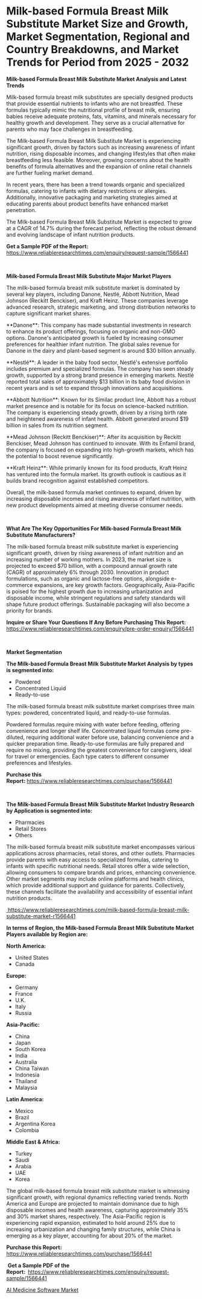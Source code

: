 <p><h1>Milk-based Formula Breast Milk Substitute Market Size and Growth, Market Segmentation, Regional and Country Breakdowns, and Market Trends for Period from 2025 -  2032</h1></p><p><strong>Milk-based Formula Breast Milk Substitute Market Analysis and Latest Trends</strong></p>
<p><p>Milk-based formula breast milk substitutes are specially designed products that provide essential nutrients to infants who are not breastfed. These formulas typically mimic the nutritional profile of breast milk, ensuring babies receive adequate proteins, fats, vitamins, and minerals necessary for healthy growth and development. They serve as a crucial alternative for parents who may face challenges in breastfeeding.</p><p>The Milk-based Formula Breast Milk Substitute Market is experiencing significant growth, driven by factors such as increasing awareness of infant nutrition, rising disposable incomes, and changing lifestyles that often make breastfeeding less feasible. Moreover, growing concerns about the health benefits of formula alternatives and the expansion of online retail channels are further fueling market demand.</p><p>In recent years, there has been a trend towards organic and specialized formulas, catering to infants with dietary restrictions or allergies. Additionally, innovative packaging and marketing strategies aimed at educating parents about product benefits have enhanced market penetration. </p><p>The Milk-based Formula Breast Milk Substitute Market is expected to grow at a CAGR of 14.7% during the forecast period, reflecting the robust demand and evolving landscape of infant nutrition products.</p></p>
<p><strong>Get a Sample PDF of the Report:&nbsp;</strong> <a href="https://www.reliableresearchtimes.com/enquiry/request-sample/1566441?utm_campaign=3219&utm_medium=2&utm_source=Github&utm_content=ia&utm_term=22032025&utm_id=milk-based-formula-breast-milk-substitute">https://www.reliableresearchtimes.com/enquiry/request-sample/1566441</a></p>
<p>&nbsp;</p>
<p><strong>Milk-based Formula Breast Milk Substitute Major Market Players</strong></p>
<p><p>The milk-based formula breast milk substitute market is dominated by several key players, including Danone, Nestlé, Abbott Nutrition, Mead Johnson (Reckitt Benckiser), and Kraft Heinz. These companies leverage advanced research, strategic marketing, and strong distribution networks to capture significant market shares.</p><p>**Danone**: This company has made substantial investments in research to enhance its product offerings, focusing on organic and non-GMO options. Danone's anticipated growth is fueled by increasing consumer preferences for healthier infant nutrition. The global sales revenue for Danone in the dairy and plant-based segment is around $30 billion annually.</p><p>**Nestlé**: A leader in the baby food sector, Nestlé's extensive portfolio includes premium and specialized formulas. The company has seen steady growth, supported by a strong brand presence in emerging markets. Nestlé reported total sales of approximately $13 billion in its baby food division in recent years and is set to expand through innovations and acquisitions.</p><p>**Abbott Nutrition**: Known for its Similac product line, Abbott has a robust market presence and is notable for its focus on science-backed nutrition. The company is experiencing steady growth, driven by a rising birth rate and heightened awareness of infant health. Abbott generated around $19 billion in sales from its nutrition segment.</p><p>**Mead Johnson (Reckitt Benckiser)**: After its acquisition by Reckitt Benckiser, Mead Johnson has continued to innovate. With its Enfamil brand, the company is focused on expanding into high-growth markets, which has the potential to boost revenue significantly.</p><p>**Kraft Heinz**: While primarily known for its food products, Kraft Heinz has ventured into the formula market. Its growth outlook is cautious as it builds brand recognition against established competitors.</p><p>Overall, the milk-based formula market continues to expand, driven by increasing disposable incomes and rising awareness of infant nutrition, with new product developments aimed at meeting diverse consumer needs.</p></p>
<p>&nbsp;</p>
<p><strong>What Are The Key Opportunities For Milk-based Formula Breast Milk Substitute Manufacturers?</strong></p>
<p><p>The milk-based formula breast milk substitute market is experiencing significant growth, driven by rising awareness of infant nutrition and an increasing number of working mothers. In 2023, the market size is projected to exceed $70 billion, with a compound annual growth rate (CAGR) of approximately 6% through 2030. Innovation in product formulations, such as organic and lactose-free options, alongside e-commerce expansions, are key growth factors. Geographically, Asia-Pacific is poised for the highest growth due to increasing urbanization and disposable income, while stringent regulations and safety standards will shape future product offerings. Sustainable packaging will also become a priority for brands.</p></p>
<p><strong>Inquire or Share Your Questions If Any Before Purchasing This Report:</strong> <a href="https://www.reliableresearchtimes.com/enquiry/pre-order-enquiry/1566441?utm_campaign=3219&utm_medium=2&utm_source=Github&utm_content=ia&utm_term=22032025&utm_id=milk-based-formula-breast-milk-substitute">https://www.reliableresearchtimes.com/enquiry/pre-order-enquiry/1566441</a></p>
<p>&nbsp;</p>
<p><strong>Market Segmentation</strong></p>
<p><strong>The Milk-based Formula Breast Milk Substitute Market Analysis by types is segmented into:</strong></p>
<p><ul><li>Powdered</li><li>Concentrated Liquid</li><li>Ready-to-use</li></ul></p>
<p><p>The milk-based formula breast milk substitute market comprises three main types: powdered, concentrated liquid, and ready-to-use formulas. </p><p>Powdered formulas require mixing with water before feeding, offering convenience and longer shelf life. Concentrated liquid formulas come pre-diluted, requiring additional water before use, balancing convenience and a quicker preparation time. Ready-to-use formulas are fully prepared and require no mixing, providing the greatest convenience for caregivers, ideal for travel or emergencies. Each type caters to different consumer preferences and lifestyles.</p></p>
<p><strong>Purchase this Report:&nbsp;</strong><a href="https://www.reliableresearchtimes.com/purchase/1566441?utm_campaign=3219&utm_medium=2&utm_source=Github&utm_content=ia&utm_term=22032025&utm_id=milk-based-formula-breast-milk-substitute">https://www.reliableresearchtimes.com/purchase/1566441</a></p>
<p>&nbsp;</p>
<p><strong>The Milk-based Formula Breast Milk Substitute Market Industry Research by Application is segmented into:</strong></p>
<p><ul><li>Pharmacies</li><li>Retail Stores</li><li>Others</li></ul></p>
<p><p>The milk-based formula breast milk substitute market encompasses various applications across pharmacies, retail stores, and other outlets. Pharmacies provide parents with easy access to specialized formulas, catering to infants with specific nutritional needs. Retail stores offer a wide selection, allowing consumers to compare brands and prices, enhancing convenience. Other market segments may include online platforms and health clinics, which provide additional support and guidance for parents. Collectively, these channels facilitate the availability and accessibility of essential infant nutrition products.</p></p>
<p><a href="https://www.reliableresearchtimes.com/milk-based-formula-breast-milk-substitute-market-r1566441?utm_campaign=3219&utm_medium=2&utm_source=Github&utm_content=ia&utm_term=22032025&utm_id=milk-based-formula-breast-milk-substitute">&nbsp;https://www.reliableresearchtimes.com/milk-based-formula-breast-milk-substitute-market-r1566441</a></p>
<p><strong>In terms of Region, the Milk-based Formula Breast Milk Substitute Market Players available by Region are:</strong></p>
<p>
    <p> <strong> North America: </strong>
        <ul>
            <li>United States</li>
            <li>Canada</li>
        </ul>
        </p> 
    <p> <strong> Europe: </strong>
        <ul>
            <li>Germany</li>
            <li>France</li>
            <li>U.K.</li>
            <li>Italy</li>
            <li>Russia</li>
        </ul>
        </p> 
    <p> <strong> Asia-Pacific: </strong>
        <ul>
            <li>China</li>
            <li>Japan</li>
            <li>South Korea</li>
            <li>India</li>
            <li>Australia</li>
            <li>China Taiwan</li>
            <li>Indonesia</li>
            <li>Thailand</li>
            <li>Malaysia</li>
        </ul>
        </p> 
    <p> <strong> Latin America: </strong>
        <ul>
            <li>Mexico</li>
            <li>Brazil</li>
            <li>Argentina Korea</li>
            <li>Colombia</li>
        </ul>
        </p> 
    <p> <strong> Middle East & Africa: </strong>
        <ul>
            <li>Turkey</li>
            <li>Saudi</li>
            <li>Arabia</li>
            <li>UAE</li>
            <li>Korea</li>
        </ul>
    </p>
    </p>
<p><p>The global milk-based formula breast milk substitute market is witnessing significant growth, with regional dynamics reflecting varied trends. North America and Europe are projected to maintain dominance due to high disposable incomes and health awareness, capturing approximately 35% and 30% market shares, respectively. The Asia-Pacific region is experiencing rapid expansion, estimated to hold around 25% due to increasing urbanization and changing family structures, while China is emerging as a key player, accounting for about 20% of the market.</p></p>
<p><strong>Purchase this Report: </strong><a href="https://www.reliableresearchtimes.com/purchase/1566441?utm_campaign=3219&utm_medium=2&utm_source=Github&utm_content=ia&utm_term=22032025&utm_id=milk-based-formula-breast-milk-substitute">https://www.reliableresearchtimes.com/purchase/1566441</a></p>
<p>&nbsp;<strong>Get a Sample PDF of the Report:&nbsp;&nbsp;</strong><a href="https://www.reliableresearchtimes.com/enquiry/request-sample/1566441?utm_campaign=3219&utm_medium=2&utm_source=Github&utm_content=ia&utm_term=22032025&utm_id=milk-based-formula-breast-milk-substitute">https://www.reliableresearchtimes.com/enquiry/request-sample/1566441</a></p>
<p><strong></strong></p>
<p><p><a href="https://github.com/bulkagumanvv/Market-Research-Report-List-1/blob/main/ai-medicine-software-market.md?utm_campaign=3219&utm_medium=2&utm_source=Github&utm_content=ia&utm_term=22032025&utm_id=milk-based-formula-breast-milk-substitute">AI Medicine Software Market</a></p></p>